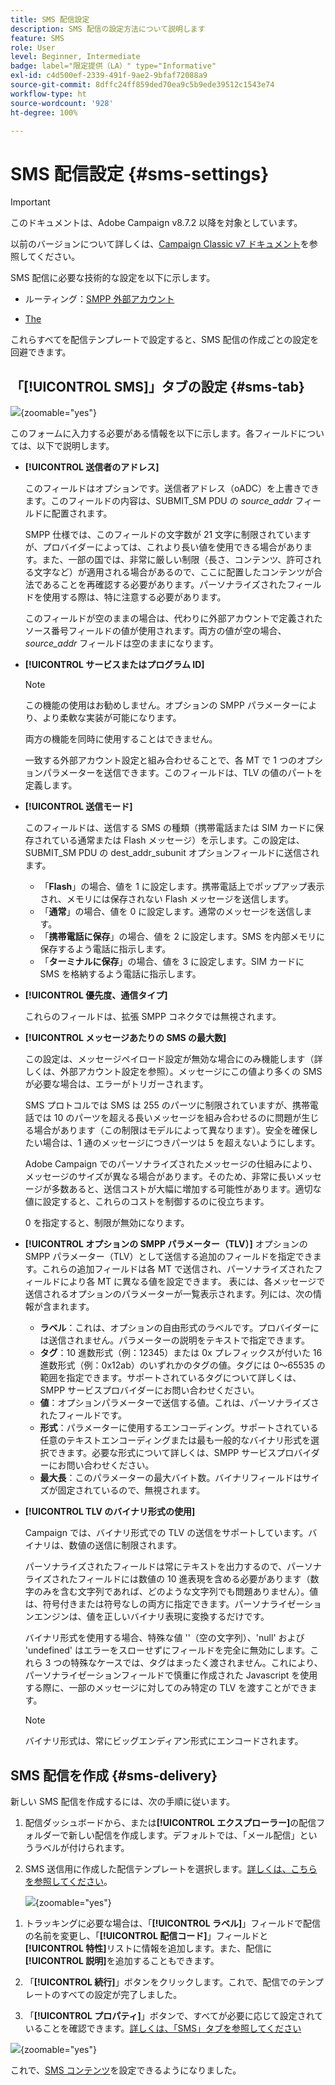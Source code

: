 ```yaml
---
title: SMS 配信設定
description: SMS 配信の設定方法について説明します
feature: SMS
role: User
level: Beginner, Intermediate
badge: label="限定提供（LA）" type="Informative"
exl-id: c4d500ef-2339-491f-9ae2-9bfaf72088a9
source-git-commit: 8dffc24ff859ded70ea9c5b9ede39512c1543e74
workflow-type: ht
source-wordcount: '928'
ht-degree: 100%

---
```


# SMS 配信設定 {#sms-settings}

>[!IMPORTANT]
>
>このドキュメントは、Adobe Campaign v8.7.2 以降を対象としています。
>
>以前のバージョンについて詳しくは、[Campaign Classic v7 ドキュメント](https://experienceleague.adobe.com/ja/docs/campaign-classic/using/sending-messages/sending-messages-on-mobiles/sms-set-up/sms-set-up)を参照してください。

SMS 配信に必要な技術的な設定を以下に示します。

* ルーティング：[SMPP 外部アカウント](smpp-external-account.md#smpp-connection-settings)

* [The ](#sms-tab)

これらすべてを配信テンプレートで設定すると、SMS 配信の作成ごとの設定を回避できます。

## 「**[!UICONTROL SMS]**」タブの設定 {#sms-tab}

![](assets/send_settings.png){zoomable="yes"}

このフォームに入力する必要がある情報を以下に示します。各フィールドについては、以下で説明します。

* **[!UICONTROL 送信者のアドレス]**

  このフィールドはオプションです。送信者アドレス（oADC）を上書きできます。このフィールドの内容は、SUBMIT_SM PDU の *source_addr* フィールドに配置されます。

  SMPP 仕様では、このフィールドの文字数が 21 文字に制限されていますが、プロバイダーによっては、これより長い値を使用できる場合があります。また、一部の国では、非常に厳しい制限（長さ、コンテンツ、許可される文字など）が適用される場合があるので、ここに配置したコンテンツが合法であることを再確認する必要があります。パーソナライズされたフィールドを使用する際は、特に注意する必要があります。

  このフィールドが空のままの場合は、代わりに外部アカウントで定義されたソース番号フィールドの値が使用されます。両方の値が空の場合、*source_addr* フィールドは空のままになります。

* **[!UICONTROL サービスまたはプログラム ID]**

  >[!NOTE]
  >
  >この機能の使用はお勧めしません。オプションの SMPP パラメーターにより、より柔軟な実装が可能になります。
  >
  >両方の機能を同時に使用することはできません。

  一致する外部アカウント設定と組み合わせることで、各 MT で 1 つのオプションパラメーターを送信できます。このフィールドは、TLV の値のパートを定義します。

* **[!UICONTROL 送信モード]**

  このフィールドは、送信する SMS の種類（携帯電話または SIM カードに保存されている通常または Flash メッセージ）を示します。この設定は、SUBMIT_SM PDU の dest_addr_subunit オプションフィールドに送信されます。

   * 「**Flash**」の場合、値を 1 に設定します。携帯電話上でポップアップ表示され、メモリには保存されない Flash メッセージを送信します。
   * 「**通常**」の場合、値を 0 に設定します。通常のメッセージを送信します。
   * 「**携帯電話に保存**」の場合、値を 2 に設定します。SMS を内部メモリに保存するよう電話に指示します。
   * 「**ターミナルに保存**」の場合、値を 3 に設定します。SIM カードに SMS を格納するよう電話に指示します。

* **[!UICONTROL 優先度、通信タイプ]**

  これらのフィールドは、拡張 SMPP コネクタでは無視されます。

* **[!UICONTROL メッセージあたりの SMS の最大数]**

  この設定は、メッセージペイロード設定が無効な場合にのみ機能します（詳しくは、外部アカウント設定を参照）。メッセージにこの値より多くの SMS が必要な場合は、エラーがトリガーされます。

  SMS プロトコルでは SMS は 255 のパーツに制限されていますが、携帯電話では 10 のパーツを超える長いメッセージを組み合わせるのに問題が生じる場合があります（この制限はモデルによって異なります）。安全を確保したい場合は、1 通のメッセージにつきパーツは 5 を超えないようにします。

  Adobe Campaign でのパーソナライズされたメッセージの仕組みにより、メッセージのサイズが異なる場合があります。そのため、非常に長いメッセージが多数あると、送信コストが大幅に増加する可能性があります。適切な値に設定すると、これらのコストを制御するのに役立ちます。

  0 を指定すると、制限が無効になります。

* **[!UICONTROL オプションの SMPP パラメーター（TLV）]**
オプションの SMPP パラメーター（TLV）として送信する追加のフィールドを指定できます。これらの追加フィールドは各 MT で送信され、パーソナライズされたフィールドにより各 MT に異なる値を設定できます。
表には、各メッセージで送信されるオプションのパラメーターが一覧表示されます。列には、次の情報が含まれます。
   * **ラベル**：これは、オプションの自由形式のラベルです。プロバイダーには送信されません。パラメーターの説明をテキストで指定できます。
   * **タグ**：10 進数形式（例：12345）または 0x プレフィックスが付いた 16 進数形式（例：0x12ab）のいずれかのタグの値。タグには 0～65535 の範囲を指定できます。サポートされているタグについて詳しくは、SMPP サービスプロバイダーにお問い合わせください。
   * **値**：オプションパラメーターで送信する値。これは、パーソナライズされたフィールドです。
   * **形式**：パラメーターに使用するエンコーディング。サポートされている任意のテキストエンコーディングまたは最も一般的なバイナリ形式を選択できます。必要な形式について詳しくは、SMPP サービスプロバイダーにお問い合わせください。
   * **最大長**：このパラメーターの最大バイト数。バイナリフィールドはサイズが固定されているので、無視されます。

* **[!UICONTROL TLV のバイナリ形式の使用]**

  Campaign では、バイナリ形式での TLV の送信をサポートしています。バイナリは、数値の送信に制限されます。

  パーソナライズされたフィールドは常にテキストを出力するので、パーソナライズされたフィールドには数値の 10 進表現を含める必要があります（数字のみを含む文字列であれば、どのような文字列でも問題ありません）。値は、符号付きまたは符号なしの両方に指定できます。パーソナライゼーションエンジンは、値を正しいバイナリ表現に変換するだけです。

  バイナリ形式を使用する場合、特殊な値 &#39;&#39;（空の文字列）、&#39;null&#39; および &#39;undefined&#39; はエラーをスローせずにフィールドを完全に無効にします。これら 3 つの特殊なケースでは、タグはまったく渡されません。これにより、パーソナライゼーションフィールドで慎重に作成された Javascript を使用する際に、一部のメッセージに対してのみ特定の TLV を渡すことができます。

  >[!NOTE]
  >
  >バイナリ形式は、常にビッグエンディアン形式にエンコードされます。

## SMS 配信を作成 {#sms-delivery}

新しい SMS 配信を作成するには、次の手順に従います。

1. 配信ダッシュボードから、または&#x200B;**[!UICONTROL エクスプローラー]**&#x200B;の配信フォルダーで新しい配信を作成します。デフォルトでは、「メール配信」というラベルが付けられます。

1. SMS 送信用に作成した配信テンプレートを選択します。[詳しくは、こちらを参照してください](sms-mid-sourcing.md#sms-delivery-template)。

   ![](assets/sms_create.png){zoomable="yes"}

<!-- * For standalone instance,  [learn more here](sms-standalone-instance.md#sms-delivery-template).
* For mid-sourcing infrastructure, -->

1. トラッキングに必要な場合は、「**[!UICONTROL ラベル]**」フィールドで配信の名前を変更し、「**[!UICONTROL 配信コード]**」フィールドと&#x200B;**[!UICONTROL 特性]**&#x200B;リストに情報を追加します。また、配信に&#x200B;**[!UICONTROL 説明]**&#x200B;を追加することもできます。

1. 「**[!UICONTROL 続行]**」ボタンをクリックします。これで、配信でのテンプレートのすべての設定が完了しました。

1. 「**[!UICONTROL プロパティ]**」ボタンで、すべてが必要に応じて設定されていることを確認できます。[詳しくは、「SMS」タブを参照してください](#sms-tab)

![](assets/sms_settings.png){zoomable="yes"}

これで、[SMS コンテンツ](sms-content.md)を設定できるようになりました。
